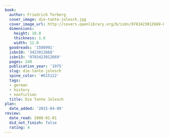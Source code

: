 ```yaml
---
book:
  author: Friedrich Torberg
  cover_image: die-tante-jolesch.jpg
  cover_image_url: http://covers.openlibrary.org/b/isbn/9783423012669-L.jpg
  dimensions:
    height: 18.0
    thickness: 1.6
    width: 12.0
  goodreads: '1508991'
  isbn10: '3423012668'
  isbn13: '9783423012669'
  pages: 249
  publication_year: '1975'
  slug: die-tante-jolesch
  spine_color: '#615122'
  tags:
  - german
  - history
  - nonfiction
  title: Die Tante Jolesch
plan:
  date_added: '2015-04-09'
review:
  date_read: 2008-01-01
  did_not_finish: false
  rating: 4
---
```

